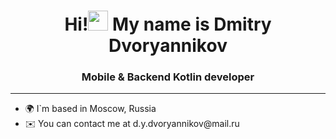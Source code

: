 <h1 align="center">Hi!<img src="https://github.com/blackcater/blackcater/raw/main/images/Hi.gif" height="32"/> My name is Dmitry Dvoryannikov</h1>
<h3 align="center">Mobile & Backend Kotlin developer</h3>
<hr>
<ul>
  <li>🌍 I`m based in Moscow, Russia</li>
  <li>✉️ You can contact me at d.y.dvoryannikov@mail.ru</li>
</ul>
